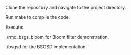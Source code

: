 Clone the repository and navigate to the project directory.

Run make to compile the code.

Execute:

./rmd_bsgs_bloom for Bloom filter demonstration.

./bsgsd for the BSGSD implementation.

